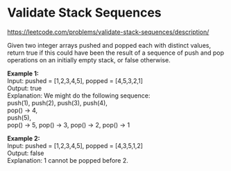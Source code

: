# Validate Stack Sequences
https://leetcode.com/problems/validate-stack-sequences/description/

Given two integer arrays pushed and popped each with distinct values, return true if this could have been the result of a sequence of push and pop operations on an initially empty stack, or false otherwise.

<b>Example 1:</b>\
Input: pushed = [1,2,3,4,5], popped = [4,5,3,2,1]\
Output: true\
Explanation: We might do the following sequence:\
push(1), push(2), push(3), push(4),\
pop() -> 4,\
push(5),\
pop() -> 5, pop() -> 3, pop() -> 2, pop() -> 1

<b>Example 2:</b>\
Input: pushed = [1,2,3,4,5], popped = [4,3,5,1,2]\
Output: false\
Explanation: 1 cannot be popped before 2.